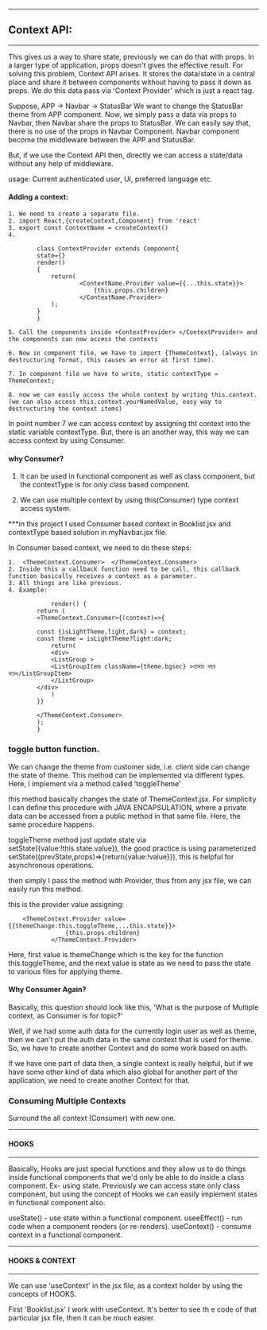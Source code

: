 ***************************************************************
##                         Context API:
***************************************************************
This gives us a way to share state, previously we can do that with props. In a larger type of application, props doesn't gives the effective result.
For solving this problem, Context API arises. It stores the data/state in a central place and share it between components without having to pass it down as props.
We do this data pass via 'Context Provider' which is just a react tag.

Suppose, APP -> Navbar -> StatusBar
We want to change the StatusBar theme from APP component. Now, we simply pass a data via props to Navbar, then Navbar share the props to StatusBar.
We can easily say that, there is no use of the props in Navbar Component. Navbar component become the middleware between the APP and StatusBar.

But, if we use the Context API then, directly we can access a state/data without any help of middleware.

usage: Current authenticated user, UI, preferred language etc.

#### Adding a context:

    1. We need to create a separate file.
    2. import React,{createContext,Component} from 'react'
    3. export const ContextName = createContext()
    4.

            class ContextProvider extends Component{
            state={}
            render()
            {
                return(
                        <ContextName.Provider value={{...this.state}}>
                            {this.props.children}
                        </ContextName.Provider>
                );
            }
            }

    5. Call the components inside <ContextProvider> </ContextProvider> and the components can now access the contexts

    6. Now in component file, we have to import {ThemeContext}, (always in destructuring format, this causes an error at first time).

    7. In component file we have to write, static contextType = ThemeContext;

    8. now we can easily access the whole context by writing this.context. (we can also access this.context.yourNamedValue, easy way to destructuring the context items)

In point number 7 we can access context by assigning tht context into the static variable contextType. But, there is an another way, this way we can access context by using Consumer.

#### why Consumer?

1. It can be used in functional component as well as class component, but the contextType is for only class based component.

2. We can use multiple context by using this(Consumer) type context access system.

\*\*\*in this project I used Consumer based context in Booklist.jsx and contextType based solution in myNavbar.jsx file.

In Consumer based context, we need to do these steps:

    1.  <ThemeContext.Consumer>  </ThemeContext.Consumer>
    2. Inside this a callback function need to be call, this callback function basically receives a context as a parameter.
    3. All things are like previous.
    4. Example:

                render() {
            return (
            <ThemeContext.Consumer>{(context)=>{

            const {isLightTheme,light,dark} = context;
            const theme = isLightTheme?light:dark;
                return(
                <div>
                <ListGroup >
                <ListGroupItem className={theme.bgsec} >হাজার বছর ধরে</ListGroupItem>
                </ListGroup>
            </div>
                )
            }}

            </ThemeContext.Consumer>
            );
            }


### toggle button function.

We can change the theme from customer side, i.e. client side can change the state of theme. This method can be implemented via different types. Here, I implement via a method called 'toggleTheme'

this method basically changes the state of ThemeContext.jsx. For simplicity I can define this procedure with JAVA ENCAPSULATION, where a private data can be accessed from a public method in that same file. Here, the same procedure happens.

toggleTheme method just update state via setState({value:!this.state.value}), the good practice is using parameterized setState((prevState,props)=>{return{value:!value}}), this is helpful for asynchronous operations.


then simply I pass the method with Provider, thus from any jsx file, we can easily run this method.

this is the provider value assigning:

        <ThemeContext.Provider value={{themeChange:this.toggleTheme,...this.state}}>
                    {this.props.children}
                </ThemeContext.Provider>

Here, first value is themeChange which is the key for the function this.toggleTheme, and the next value is state as we need to pass the state to various files for applying theme.



#### Why Consumer Again?
Basically, this question should look like this, 'What is the purpose of Multiple context, as Consumer is for topic?'

Well, if we had some auth data for the currently login user as well as theme, then we can't put the auth data in the same context that is used for theme. So, we have to create another Context and do some work based on auth. 

If we have one part of data then, a single context is really helpful, but if we have some other kind of data which also global for another part of the application, we need to create another Context for that.



### Consuming Multiple Contexts
Surround the all context (Consumer) with new one.





*******************************************************************
####                              HOOKS
*******************************************************************
Basically, Hooks are just special functions and they allow us to do things inside functional components that we'd only be able to do inside a class component.
Ex- using state. Previously we can access state only class component, but using the concept of Hooks we can easily implement states in functional component also.

useState() - use state within a functional component.
useeEffect() - run code when a component renders (or re-renders).
useContext() - consume context in a functional component.





*******************************************************************
####                         HOOKS & CONTEXT 
*******************************************************************

We can use 'useContext' in the jsx file, as a context holder by using the concepts of HOOKS.

First 'Booklist.jsx' I work with useContext. It's better to see th e code of that particular jsx file, then it can be much easier.
